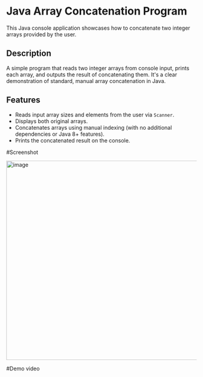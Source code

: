 # Java Array Concatenation Program

This Java console application showcases how to concatenate two integer arrays provided by the user.

##  Description

A simple program that reads two integer arrays from console input, prints each array, and outputs the result of concatenating them. It's a clear demonstration of standard, manual array concatenation in Java.

##  Features

- Reads input array sizes and elements from the user via `Scanner`.
- Displays both original arrays.
- Concatenates arrays using manual indexing (with no additional dependencies or Java 8+ features).
- Prints the concatenated result on the console.

#Screenshot 

<img width="815" height="526" alt="image" src="https://github.com/user-attachments/assets/19128b7b-92fe-4cb5-8fc7-25b6a0a4e9bd" />

#Demo video
